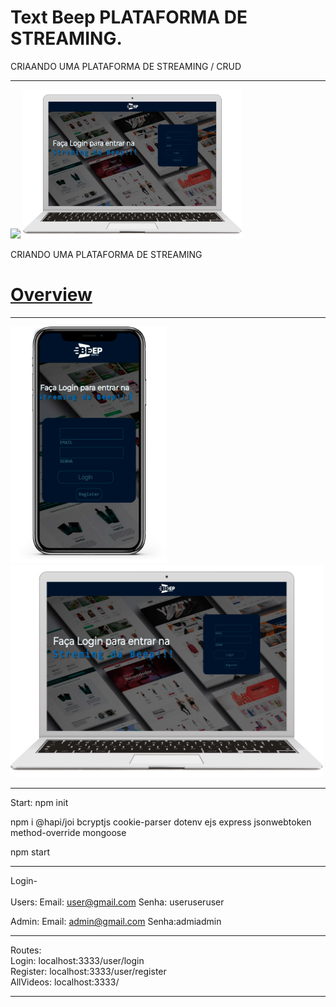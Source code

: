 # Text Beep PLATAFORMA DE STREAMING.


CRIAANDO UMA PLATAFORMA DE STREAMING / CRUD

<hr>

<img src="./web/src/imgs/iphoneBeep" width="350">
<img src="./web/src/imgs/Beepmacbook.png" width="350">


CRIANDO UMA PLATAFORMA DE STREAMING <br>
<a href="https://www.youtube.com/watch?v=Rf1TjwGBJoc&t=26s"><h1> Overview </h1></a>
<hr>
<div class="Log">
<img src="./Templates/imgs/iphoneBeep.png" width="250">
<img src="./Templates/imgs/Beepmacbook.png" width="500"> 
</div>

<hr>

Start:
npm
init

npm i
@hapi/joi
bcryptjs
cookie-parser
dotenv
ejs
express
jsonwebtoken
method-override
mongoose

npm start

  <hr>
  
Login-<br>
<br>
Users:
Email: user@gmail.com
      Senha: useruseruser

Admin:
Email: admin@gmail.com Senha:admiadmin

<hr>

Routes: <br>
Login: localhost:3333/user/login<br>
Register: localhost:3333/user/register<br>
AllVideos:  localhost:3333/<br>


<hr>

<style>
 .log{
    display: flex;
}
 </style>
